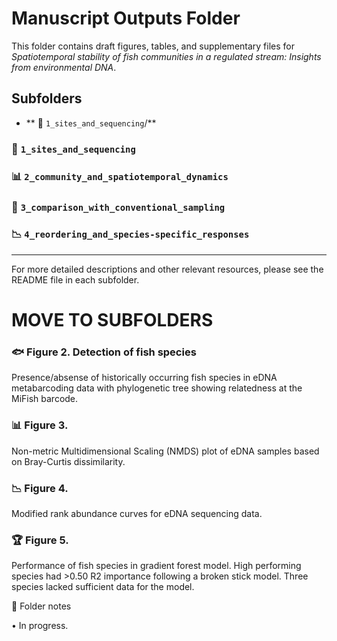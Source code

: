 # Manuscript Outputs Folder

This folder contains draft figures, tables, and supplementary files for *Spatiotemporal stability of fish communities in a regulated stream: Insights from environmental DNA*.

## Subfolders

- ** 📝 `1_sites_and_sequencing`/**  

### 📝 `1_sites_and_sequencing`

### 📊 `2_community_and_spatiotemporal_dynamics`

### 🎣 `3_comparison_with_conventional_sampling`

### 📉 `4_reordering_and_species-specific_responses`

---

For more detailed descriptions and other relevant resources, please see the README file in each subfolder.


# MOVE TO SUBFOLDERS

### 🐟 Figure 2. Detection of fish species
Presence/absense of historically occurring fish species in eDNA metabarcoding data with phylogenetic tree showing relatedness at the MiFish barcode.

### 📊 Figure 3.
Non-metric Multidimensional Scaling (NMDS) plot of eDNA samples based on Bray-Curtis dissimilarity.

### 📉 Figure 4. 
Modified rank abundance curves for eDNA sequencing data.

### 🏆 Figure 5.
Performance of fish species in gradient forest model. High performing species had >0.50 R2 importance following a broken stick model. Three species lacked sufficient data for the model.

📌 Folder notes

• In progress.
